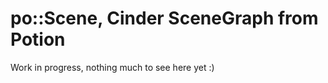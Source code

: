 po::Scene, Cinder SceneGraph from Potion
==============

Work in progress, nothing much to see here yet :)
